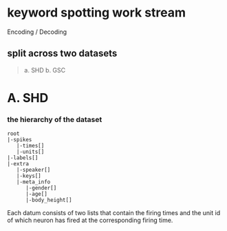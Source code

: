 # keyword spotting work stream
Encoding / Decoding 


## split across two datasets

> a. SHD
> b. GSC

# A. SHD

### the hierarchy of the dataset

```
root
|-spikes
   |-times[]
   |-units[]
|-labels[]
|-extra
   |-speaker[]
   |-keys[]
   |-meta_info
      |-gender[]
      |-age[]
      |-body_height[]
```

Each datum consists of two lists that contain the firing times and the unit id of which neuron has fired at the corresponding firing time.

